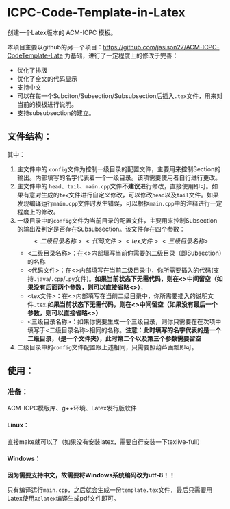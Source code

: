 # ICPC-Code-Template-in-Latex


创建一个Latex版本的 ACM-ICPC 模板。

本项目主要以github的另一个项目：https://github.com/jasison27/ACM-ICPC-CodeTemplate-Late 为基础，进行了一定程度上的修改于完善：

- 优化了排版
- 优化了全文的代码显示
- 支持中文
- 可以在每一个Subciton/Subsection/Subsubsection后插入`.tex`文件，用来对当前的模板进行说明。
- 支持subsubsection的建立。

## 文件结构：



其中：

1. 主文件中的 `config`文件为控制一级目录的配置文件，主要用来控制Section的输出。内部填写的名字代表着一个一级目录。该项需要使用者自行进行更改。
2. 主文件中的 `head`、`tail`、`main.cpp`文件**不建议**进行修改，直接使用即可。如果有意对生成的`tex`文件进行自定义修改，可以修改`head`以及`tail`文件。如果发现编译运行`main.cpp`文件时发生错误，可以根据`main.cpp`中的注释进行一定程度上的修改。
3. 一级目录中的`config`文件为当前目录的配置文件，主要用来控制Subsection的输出及判定是否存在Subsubsection。该文件存在四个参数：$$<二级目录名称> <代码文件> <tex文件> <三级目录名称>$$
   - <二级目录名称>：在<>内部填写当前你需要的二级目录（即Subsection）的名称
   - <代码文件>：在<>内部填写在当前二级目录中，你所需要插入的代码(支持`.java`/`.cpp`/`.py`文件)。**如果当前状态下无需代码，则在<>中间留空（如果没有后面两个参数，则可以直接省略<>）**，
   - <tex文件>：在<>内部填写在当前二级目录中，你所需要插入的说明文件`.tex`.**如果当前状态下无需代码，则在<>中间留空（如果没有最后一个参数，则可以直接省略<>）**
   - <三级目录名称>：如果你需要生成一个三级目录，则你只需要在在次项中填写于<二级目录名称>相同的名称。**注意：此时填写的名字代表的是一个二级目录，（是一个文件夹），此时第二个以及第三个参数需要留空**
4. 二级目录中的`config`文件配置跟上述相同，只需要照葫芦画瓢即可。

## 使用：

### 准备：

ACM-ICPC模版库、g++环境、Latex发行版软件

#### Linux：

直接make就可以了（如果没有安装latex，需要自行安装一下texlive-full）

#### Windows：

**因为需要支持中文，故需要将Windows系统编码改为utf-8！！**

只有编译运行`main.cpp`，之后就会生成一份`template.tex`文件，最后只需要用Latex使用`Xelatex`编译生成pdf文件即可。